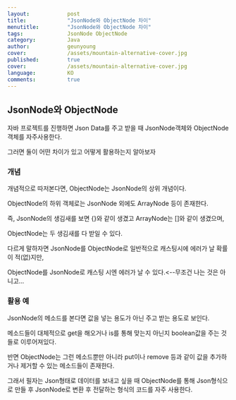 ```yaml
---
layout:            post
title:             "JsonNode와 ObjectNode 차이"
menutitle:         "JsonNode와 ObjectNode 차이"
tags:              JsonNode ObjectNode
category:          Java
author:            geunyoung
cover:             /assets/mountain-alternative-cover.jpg
published:         true
cover:             /assets/mountain-alternative-cover.jpg
language:          KO
comments:          true
---
```


## JsonNode와 ObjectNode

자바 프로젝트를 진행하면 Json Data를 주고 받을 때 JsonNode객체와 ObjectNode객체를 자주사용한다.

그러면 둘이 어떤 차이가 있고 어떻게 활용하는지 알아보자

### 개념

개념적으로 따저본다면, ObjectNode는 JsonNode의 상위 개념이다.

ObjectNode의 하위 객체로는 JsonNode 외에도 ArrayNode 등이 존재한다.

즉, JsonNode의 생김새를 보면 {}와 같이 생겼고 ArrayNode는 []와 같이 생겼으며,

ObjectNode는 두 생김새를 다 받일 수 있다.

다르게 말하자면 JsonNode를 ObjectNode로 일반적으로 캐스팅시에 에러가 날 확률이 적(없)지만,

ObjectNode를 JsonNode로 캐스팅 시엔 에러가 날 수 있다.<--무조건 나는 것은 아니고...


### 활용 예


JsonNode의 메소드를 본다면 값을 넣는 용도가 아닌 주고 받는 용도로 보인다.

메소드들이 대체적으로 get을 해오거나 is를 통해 맞는지 아닌지 boolean값을 주는 것들로 이루어져있다.

반면 ObjectNode는 그런 메소드뿐만 아니라 put이나 remove 등과 같이 값을 추가하거나 제거할 수 있는 메소드들이 존재한다.

그래서 필자는 Json형태로 데이터를 보내고 싶을 때 ObjectNode를 통해 Json형식으로 만들 후 JsonNode로 변환 후 전달하는 형식의 코드를 자주 사용한다.
